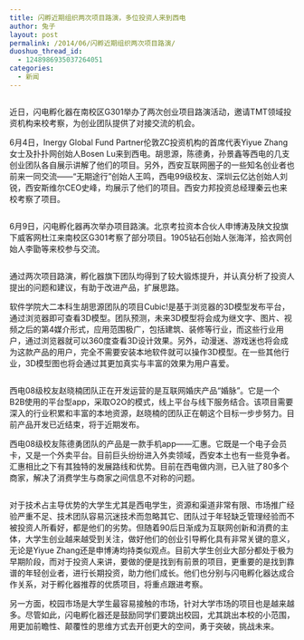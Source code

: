 ```yaml
---
title: 闪孵近期组织两次项目路演，多位投资人来到西电
author: 兔子
layout: post
permalink: /2014/06/闪孵近期组织两次项目路演/
duoshuo_thread_id:
  - 1248986935037264051
categories:
  - 新闻
---
```



![]()


近日，闪电孵化器在南校区G301举办了两次创业项目路演活动，邀请TMT领域投资机构来校考察，为创业团队提供了对接交流的机会。

6月4日，Inergy Global Fund Partner伦敦ZC投资机构的首席代表Yiyue Zhang女士及扑扑网创始人Bosen Lu来到西电。胡思源，陈德勇，孙景鑫等西电的几支创业团队各自展示讲解了他们的项目。另外，西安互联网圈子的一些知名创业者也前来一同交流——“无期途行”创始人王鸣，西电99级校友、深圳云亿达创始人刘锐，西安斯维尔CEO史峰，均展示了他们的项目。西安力邦投资总经理秦云也来校考察了项目。
      
![]()

6月9日，闪电孵化器再次举办项目路演。北京考拉资本合伙人申博涛及陕文投旗下威客网杜江来南校区G301考察了部分项目。1905钻石创始人张海洋，拾衣网创始人李勖等来校参与交流。
      
![]()      

通过两次项目路演，孵化器旗下团队均得到了较大锻炼提升，并认真分析了投资人提出的问题和建议，有助于改进产品，扩展思路。
      

软件学院大二本科生胡思源团队的项目Cubic!是基于浏览器的3D模型发布平台，通过浏览器即可查看3D模型。团队预测，未来3D模型将会成为继文字、图片、视频之后的第4媒介形式，应用范围极广，包括建筑、装修等行业，而这些行业用户，通过浏览器就可以360度查看3D设计效果。另外，动漫迷、游戏迷也将会成为这款产品的用户，完全不需要安装本地软件就可以操作3D模型。在一些其他行业，3D模型图也将会通过其更加真实与丰富的效果为用户喜爱。
      
     
![]()      

西电08级校友赵晓楠团队正在开发运营的是互联网婚庆产品“婚脉”。它是一个B2B使用的平台型app，采取O2O的模式，线上平台与线下服务结合。该项目需要深入的行业积累和丰富的本地资源，赵晓楠的团队正在朝这个目标一步步努力。目前产品开发已近结束，将于近期发布。

西电08级校友陈德勇团队的产品是一款手机app——汇惠。它既是一个电子会员卡，又是一个外卖平台。目前巨头纷纷进入外卖领域，西安本土也有一些竞争者。汇惠相比之下有其独特的发展路线和优势。目前在西电做内测，已入驻了80多个商家，解决了消费学生与商家之间信息不对称的问题。

![]()      

对于技术占主导优势的大学生尤其是西电学生，资源和渠道非常有限、市场推广经验严重不足、技术团队容易沉迷技术而忽略其它、团队过于年轻缺乏管理经验而不被投资人所看好，都是他们的劣势。但随着90后日渐成为互联网创新和消费的主体，大学生创业越来越受到关注，做好他们的创业引导孵化具有非常关键的意义，无论是Yiyue Zhang还是申博涛均持类似观点。目前大学生创业大部分都处于极为早期阶段，而对于投资人来讲，要做的便是找到有前景的项目，更重要的是找到靠谱的年轻创业者，进行长期投资，助力他们成长。他们也分别与闪电孵化器达成合作关系，对于孵化器推荐的优质项目，将重点跟进考察。
      
另一方面，校园市场是大学生最容易接触的市场，针对大学市场的项目也是越来越多。尽管如此，闪电孵化器还是鼓励同学们要跳出校园，尤其跳出本校的小范围，用更加前瞻性、颠覆性的思维方式去开创更大的空间，勇于突破，挑战未来。